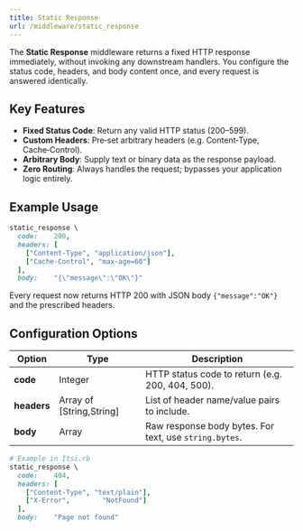 ```yaml
---
title: Static Response
url: /middleware/static_response
---
```


The **Static Response** middleware returns a fixed HTTP response immediately, without invoking any downstream handlers. You configure the status code, headers, and body content once, and every request is answered identically.

## Key Features
- **Fixed Status Code**: Return any valid HTTP status (200–599).
- **Custom Headers**: Pre‑set arbitrary headers (e.g. Content‑Type, Cache‑Control).
- **Arbitrary Body**: Supply text or binary data as the response payload.
- **Zero Routing**: Always handles the request; bypasses your application logic entirely.

## Example Usage
```ruby {filename=Itsi.rb}
static_response \
  code:    200,
  headers: [
    ["Content-Type", "application/json"],
    ["Cache-Control", "max-age=60"]
  ],
  body:    "{\"message\":\"OK\"}"
```

Every request now returns HTTP 200 with JSON body `{"message":"OK"}` and the prescribed headers.

## Configuration Options

| Option    | Type                        | Description                                                                                     |
|-----------|-----------------------------|-------------------------------------------------------------------------------------------------|
| **code**  | Integer                     | HTTP status code to return (e.g. 200, 404, 500).                                                |
| **headers**| Array of [String,String]   | List of header name/value pairs to include.                                                     |
| **body**  | Array<UInt8>                | Raw response body bytes. For text, use `string.bytes`.                                          |

```ruby
# Example in Itsi.rb
static_response \
  code:    404,
  headers: [
    ["Content-Type", "text/plain"],
    ["X-Error",        "NotFound"]
  ],
  body:    "Page not found"
```
